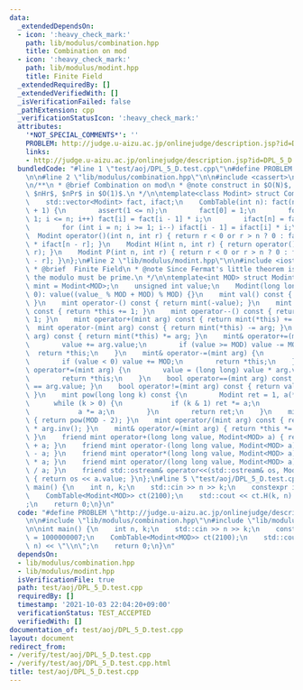 ```yaml
---
data:
  _extendedDependsOn:
  - icon: ':heavy_check_mark:'
    path: lib/modulus/combination.hpp
    title: Combination on mod
  - icon: ':heavy_check_mark:'
    path: lib/modulus/modint.hpp
    title: Finite Field
  _extendedRequiredBy: []
  _extendedVerifiedWith: []
  _isVerificationFailed: false
  _pathExtension: cpp
  _verificationStatusIcon: ':heavy_check_mark:'
  attributes:
    '*NOT_SPECIAL_COMMENTS*': ''
    PROBLEM: http://judge.u-aizu.ac.jp/onlinejudge/description.jsp?id=DPL_5_D
    links:
    - http://judge.u-aizu.ac.jp/onlinejudge/description.jsp?id=DPL_5_D
  bundledCode: "#line 1 \"test/aoj/DPL_5_D.test.cpp\"\n#define PROBLEM \"http://judge.u-aizu.ac.jp/onlinejudge/description.jsp?id=DPL_5_D\"\
    \n\n#line 2 \"lib/modulus/combination.hpp\"\n\n#include <cassert>\n#include <vector>\n\
    \n/**\n * @brief Combination on mod\n * @note construct in $O(N)$, return $nCr$,\
    \ $nHr$, $nPr$ in $O(1)$.\n */\n\ntemplate<class Modint> struct CombTable {\n\
    \    std::vector<Modint> fact, ifact;\n    CombTable(int n): fact(n + 1), ifact(n\
    \ + 1) {\n        assert(1 <= n);\n        fact[0] = 1;\n        for (int i =\
    \ 1; i <= n; i++) fact[i] = fact[i - 1] * i;\n        ifact[n] = fact[n].inv();\n\
    \        for (int i = n; i >= 1; i--) ifact[i - 1] = ifact[i] * i;\n    }\n  \
    \  Modint operator()(int n, int r) { return r < 0 or r > n ? 0 : fact[n] * ifact[r]\
    \ * ifact[n - r]; }\n    Modint H(int n, int r) { return operator()(n + r - 1,\
    \ r); }\n    Modint P(int n, int r) { return r < 0 or r > n ? 0 : fact[n] * ifact[n\
    \ - r]; }\n};\n#line 2 \"lib/modulus/modint.hpp\"\n\n#include <iostream>\n\n/**\n\
    \ * @brief  Finite Field\n * @note Since Fermat's little theorem is used for division,\
    \ the modulo must be prime.\n */\n\ntemplate<int MOD> struct Modint {\n    using\
    \ mint = Modint<MOD>;\n    unsigned int value;\n    Modint(long long value_ =\
    \ 0): value((value_ % MOD + MOD) % MOD) {}\n    mint val() const { return *this;\
    \ }\n    mint operator-() const { return mint(-value); }\n    mint operator++()\
    \ const { return *this += 1; }\n    mint operator--() const { return *this -=\
    \ 1; }\n    mint operator+(mint arg) const { return mint(*this) += arg; }\n  \
    \  mint operator-(mint arg) const { return mint(*this) -= arg; }\n    mint operator*(mint\
    \ arg) const { return mint(*this) *= arg; }\n    mint& operator+=(mint arg) {\n\
    \        value += arg.value;\n        if (value >= MOD) value -= MOD;\n      \
    \  return *this;\n    }\n    mint& operator-=(mint arg) {\n        value -= arg.value;\n\
    \        if (value < 0) value += MOD;\n        return *this;\n    }\n    mint&\
    \ operator*=(mint arg) {\n        value = (long long) value * arg.value % MOD;\n\
    \        return *this;\n    }\n    bool operator==(mint arg) const { return value\
    \ == arg.value; }\n    bool operator!=(mint arg) const { return value != arg.value;\
    \ }\n    mint pow(long long k) const {\n        Modint ret = 1, a(*this);\n  \
    \      while (k > 0) {\n            if (k & 1) ret *= a;\n            k >>= 1;\n\
    \            a *= a;\n        }\n        return ret;\n    }\n    mint inv() const\
    \ { return pow(MOD - 2); }\n    mint operator/(mint arg) const { return *this\
    \ * arg.inv(); }\n    mint& operator/=(mint arg) { return *this *= arg.inv();\
    \ }\n    friend mint operator+(long long value, Modint<MOD> a) { return Modint<MOD>(value)\
    \ + a; }\n    friend mint operator-(long long value, Modint<MOD> a) { return Modint<MOD>(value)\
    \ - a; }\n    friend mint operator*(long long value, Modint<MOD> a) { return Modint<MOD>(value)\
    \ * a; }\n    friend mint operator/(long long value, Modint<MOD> a) { return Modint<MOD>(value)\
    \ / a; }\n    friend std::ostream& operator<<(std::ostream& os, Modint<MOD> a)\
    \ { return os << a.value; }\n};\n#line 5 \"test/aoj/DPL_5_D.test.cpp\"\n\nint\
    \ main() {\n    int n, k;\n    std::cin >> n >> k;\n    constexpr int MOD = 1000000007;\n\
    \    CombTable<Modint<MOD>> ct(2100);\n    std::cout << ct.H(k, n) << \"\\n\"\
    ;\n    return 0;\n}\n"
  code: "#define PROBLEM \"http://judge.u-aizu.ac.jp/onlinejudge/description.jsp?id=DPL_5_D\"\
    \n\n#include \"lib/modulus/combination.hpp\"\n#include \"lib/modulus/modint.hpp\"\
    \n\nint main() {\n    int n, k;\n    std::cin >> n >> k;\n    constexpr int MOD\
    \ = 1000000007;\n    CombTable<Modint<MOD>> ct(2100);\n    std::cout << ct.H(k,\
    \ n) << \"\\n\";\n    return 0;\n}\n"
  dependsOn:
  - lib/modulus/combination.hpp
  - lib/modulus/modint.hpp
  isVerificationFile: true
  path: test/aoj/DPL_5_D.test.cpp
  requiredBy: []
  timestamp: '2021-10-03 22:04:20+09:00'
  verificationStatus: TEST_ACCEPTED
  verifiedWith: []
documentation_of: test/aoj/DPL_5_D.test.cpp
layout: document
redirect_from:
- /verify/test/aoj/DPL_5_D.test.cpp
- /verify/test/aoj/DPL_5_D.test.cpp.html
title: test/aoj/DPL_5_D.test.cpp
---
```

